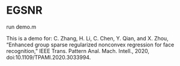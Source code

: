 # EGSNR

run demo.m

This is a demo for: C. Zhang, H. Li, C. Chen, Y. Qian, and X. Zhou, “Enhanced group sparse regularized nonconvex regression for face recognition,” IEEE Trans. Pattern Anal. Mach. Intell., 2020, doi:10.1109/TPAMI.2020.3033994.
